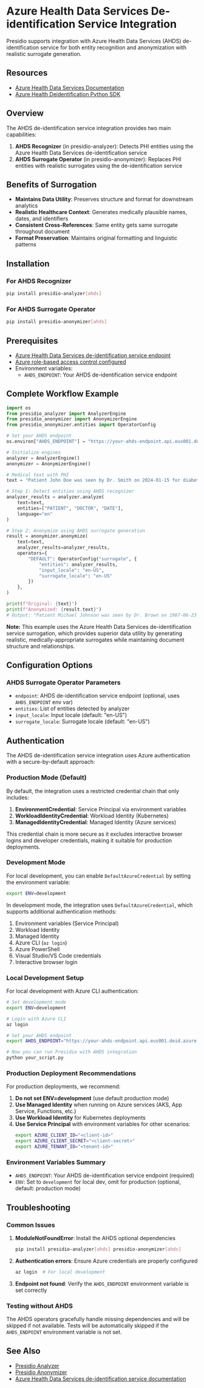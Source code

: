 # Azure Health Data Services De-identification Service Integration

Presidio supports integration with Azure Health Data Services (AHDS) de-identification service for both entity recognition and anonymization with realistic surrogate generation.

## Resources

- [Azure Health Data Services Documentation](https://learn.microsoft.com/azure/healthcare-apis/deidentification/)
- [Azure Health Deidentification Python SDK](https://pypi.org/project/azure-health-deidentification/)

## Overview

The AHDS de-identification service integration provides two main capabilities:

1. **AHDS Recognizer** (in presidio-analyzer): Detects PHI entities using the Azure Health Data Services de-identification service
2. **AHDS Surrogate Operator** (in presidio-anonymizer): Replaces PHI entities with realistic surrogates using the de-identification service

## Benefits of Surrogation

- **Maintains Data Utility**: Preserves structure and format for downstream analytics
- **Realistic Healthcare Context**: Generates medically plausible names, dates, and identifiers
- **Consistent Cross-References**: Same entity gets same surrogate throughout document
- **Format Preservation**: Maintains original formatting and linguistic patterns

## Installation

### For AHDS Recognizer
```bash
pip install presidio-analyzer[ahds]
```

### For AHDS Surrogate Operator
```bash
pip install presidio-anonymizer[ahds]
```

## Prerequisites

- [Azure Health Data Services de-identification service endpoint](https://learn.microsoft.com/azure/healthcare-apis/deidentification/quickstart)
- [Azure role-based access control configured](https://learn.microsoft.com/azure/healthcare-apis/deidentification/manage-access-rbac)
- Environment variables:
  - `AHDS_ENDPOINT`: Your AHDS de-identification service endpoint

## Complete Workflow Example

```python
import os
from presidio_analyzer import AnalyzerEngine
from presidio_anonymizer import AnonymizerEngine
from presidio_anonymizer.entities import OperatorConfig

# Set your AHDS endpoint
os.environ["AHDS_ENDPOINT"] = "https://your-ahds-endpoint.api.eus001.deid.azure.com"

# Initialize engines
analyzer = AnalyzerEngine()
anonymizer = AnonymizerEngine()

# Medical text with PHI
text = "Patient John Doe was seen by Dr. Smith on 2024-01-15 for diabetes treatment."

# Step 1: Detect entities using AHDS recognizer
analyzer_results = analyzer.analyze(
    text=text,
    entities=["PATIENT", "DOCTOR", "DATE"],
    language="en"
)

# Step 2: Anonymize using AHDS surrogate generation
result = anonymizer.anonymize(
    text=text,
    analyzer_results=analyzer_results,
    operators={
        "DEFAULT": OperatorConfig("surrogate", {
            "entities": analyzer_results,
            "input_locale": "en-US",
            "surrogate_locale": "en-US"
        })
    },
)

print(f"Original: {text}")
print(f"Anonymized: {result.text}")
# Output: "Patient Michael Johnson was seen by Dr. Brown on 1987-06-23 for diabetes treatment."
```

**Note:** This example uses the Azure Health Data Services de-identification service surrogation, which provides superior data utility by generating realistic, medically-appropriate surrogates while maintaining document structure and relationships.

## Configuration Options

### AHDS Surrogate Operator Parameters

- `endpoint`: AHDS de-identification service endpoint (optional, uses `AHDS_ENDPOINT` env var)
- `entities`: List of entities detected by analyzer
- `input_locale`: Input locale (default: "en-US")
- `surrogate_locale`: Surrogate locale (default: "en-US")

## Authentication

The AHDS de-identification service integration uses Azure authentication with a secure-by-default approach:

### Production Mode (Default)

By default, the integration uses a restricted credential chain that only includes:

1. **EnvironmentCredential**: Service Principal via environment variables
2. **WorkloadIdentityCredential**: Workload Identity (Kubernetes)
3. **ManagedIdentityCredential**: Managed Identity (Azure services)

This credential chain is more secure as it excludes interactive browser logins and developer credentials, making it suitable for production deployments.

### Development Mode

For local development, you can enable `DefaultAzureCredential` by setting the environment variable:

```bash
export ENV=development
```

In development mode, the integration uses `DefaultAzureCredential`, which supports additional authentication methods:

1. Environment variables (Service Principal)
2. Workload Identity
3. Managed Identity
4. Azure CLI (`az login`)
5. Azure PowerShell
6. Visual Studio/VS Code credentials
7. Interactive browser login

### Local Development Setup

For local development with Azure CLI authentication:

```bash
# Set development mode
export ENV=development

# Login with Azure CLI
az login

# Set your AHDS endpoint
export AHDS_ENDPOINT="https://your-ahds-endpoint.api.eus001.deid.azure.com"

# Now you can run Presidio with AHDS integration
python your_script.py
```

### Production Deployment Recommendations

For production deployments, we recommend:

1. **Do not set ENV=development** (use default production mode)
2. **Use Managed Identity** when running on Azure services (AKS, App Service, Functions, etc.)
3. **Use Workload Identity** for Kubernetes deployments
4. **Use Service Principal** with environment variables for other scenarios:
   ```bash
   export AZURE_CLIENT_ID="<client-id>"
   export AZURE_CLIENT_SECRET="<client-secret>"
   export AZURE_TENANT_ID="<tenant-id>"
   ```

### Environment Variables Summary

- `AHDS_ENDPOINT`: Your AHDS de-identification service endpoint (required)
- `ENV`: Set to `development` for local dev, omit for production (optional, default: production mode)

## Troubleshooting

### Common Issues

1. **ModuleNotFoundError**: Install the AHDS optional dependencies
   ```bash
   pip install presidio-analyzer[ahds] presidio-anonymizer[ahds]
   ```

2. **Authentication errors**: Ensure Azure credentials are properly configured
   ```bash
   az login  # For local development
   ```

3. **Endpoint not found**: Verify the `AHDS_ENDPOINT` environment variable is set correctly

### Testing without AHDS

The AHDS operators gracefully handle missing dependencies and will be skipped if not available. Tests will be automatically skipped if the `AHDS_ENDPOINT` environment variable is not set.

## See Also

- [Presidio Analyzer](../analyzer/index.md)
- [Presidio Anonymizer](../anonymizer/index.md)
- [Azure Health Data Services de-identification service documentation](https://learn.microsoft.com/azure/healthcare-apis/deidentification/)
